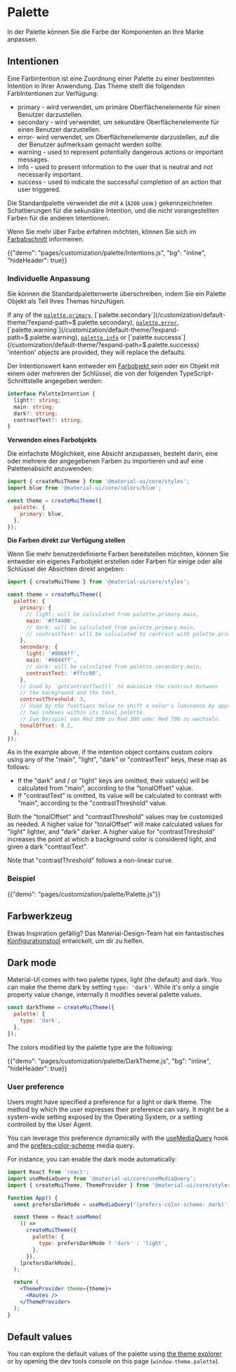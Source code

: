 # Palette

<p class="description">In der Palette können Sie die Farbe der Komponenten an Ihre Marke anpassen.</p>

## Intentionen

Eine Farbintention ist eine Zuordnung einer Palette zu einer bestimmten Intention in Ihrer Anwendung. Das Theme stellt die folgenden FarbIntentionen zur Verfügung:

- primary - wird verwendet, um primäre Oberflächenelemente für einen Benutzer darzustellen.
- secondary - wird verwendet, um sekundäre Oberflächenelemente für einen Benutzer darzustellen.
- error- wird verwendet, um Oberflächenelemente darzustellen, auf die der Benutzer aufmerksam gemacht werden sollte.
- warning - used to represent potentially dangerous actions or important messages.
- info - used to present information to the user that is neutral and not necessarily important.
- success - used to indicate the successful completion of an action that user triggered.

Die Standardpalette verwendet die mit `A` (`A200` usw.) gekennzeichneten Schattierungen für die sekundäre Intention, und die nicht vorangestellten Farben für die anderen Intentionen.

Wenn Sie mehr über Farbe erfahren möchten, können Sie sich im [Farbabschnitt](/customization/color/) informeiren.

{{"demo": "pages/customization/palette/Intentions.js", "bg": "inline", "hideHeader": true}}

### Individuelle Anpassung

Sie können die Standardpalettenwerte überschreiben, indem Sie ein Palette Objekt als Teil Ihres Themas hinzufügen.

If any of the [`palette.primary`](/customization/default-theme/?expand-path=$.palette.primary), [`palette.secondary`](/customization/default-theme/?expand-path=$.palette.secondary), [`palette.error`](/customization/default-theme/?expand-path=$.palette.error), [`palette.warning`](/customization/default-theme/?expand-path=$.palette.warning), [`palette.info`](/customization/default-theme/?expand-path=$.palette.info) or [`palette.successs`](/customization/default-theme/?expand-path=$.palette.successs) 'intention' objects are provided, they will replace the defaults.

Der Intentionswert kann entweder ein [ Farbobjekt ](/customization/color/) sein oder ein Objekt mit einem oder mehreren der Schlüssel, die von der folgenden TypeScript-Schnittstelle angegeben werden:

```ts
interface PaletteIntention {
  light?: string;
  main: string;
  dark?: string;
  contrastText?: string;
}
```

**Verwenden eines Farbobjekts**

Die einfachste Möglichkeit, eine Absicht anzupassen, besteht darin, eine oder mehrere der angegebenen Farben zu importieren und auf eine Palettenabsicht anzuwenden:

```js
import { createMuiTheme } from '@material-ui/core/styles';
import blue from '@material-ui/core/colors/blue';

const theme = createMuiTheme({
  palette: {
    primary: blue,
  },
});
```

**Die Farben direkt zur Verfügung stellen**

Wenn Sie mehr benutzerdefinierte Farben bereitstellen möchten, können Sie entweder ein eigenes Farbobjekt erstellen oder Farben für einige oder alle Schlüssel der Absichten direkt angeben:

```js
import { createMuiTheme } from '@material-ui/core/styles';

const theme = createMuiTheme({
  palette: {
    primary: {
      // light: will be calculated from palette.primary.main,
      main: '#ff4400',
      // dark: will be calculated from palette.primary.main,
      // contrastText: will be calculated to contrast with palette.primary.main
    },
    secondary: {
      light: '#0066ff',
      main: '#0044ff',
      // dark: will be calculated from palette.secondary.main,
      contrastText: '#ffcc00',
    },
    // Used by `getContrastText()` to maximize the contrast between
    // the background and the text.
    contrastThreshold: 3,
    // Used by the functions below to shift a color's luminance by approximately
    // two indexes within its tonal palette.
    // Zum Beispiel von Red 500 zu Red 300 oder Red 700 zu wechseln.
    tonalOffset: 0.2,
  },
});
```

As in the example above, if the intention object contains custom colors using any of the "main", "light", "dark" or "contrastText" keys, these map as follows:

- If the "dark" and / or "light" keys are omitted, their value(s) will be calculated from "main", according to the "tonalOffset" value.
- If "contrastText" is omitted, its value will be calculated to contrast with "main", according to the "contrastThreshold" value.

Both the "tonalOffset" and "contrastThreshold" values may be customized as needed. A higher value for "tonalOffset" will make calculated values for "light" lighter, and "dark" darker. A higher value for "contrastThreshold" increases the point at which a background color is considered light, and given a dark "contrastText".

Note that "contrastThreshold" follows a non-linear curve.

### Beispiel

{{"demo": "pages/customization/palette/Palette.js"}}

## Farbwerkzeug

Etwas Inspiration gefällig? Das Material-Design-Team hat ein fantastisches [Konfigurationstool](/customization/color/#color-tool) entwickelt, um dir zu helfen.

## Dark mode

Material-UI comes with two palette types, light (the default) and dark. You can make the theme dark by setting `type: 'dark'`. While it's only a single property value change, internally it modifies several palette values.

```js
const darkTheme = createMuiTheme({
  palette: {
    type: 'dark',
  },
});
```

The colors modified by the palette type are the following:

{{"demo": "pages/customization/palette/DarkTheme.js", "bg": "inline", "hideHeader": true}}

### User preference

Users might have specified a preference for a light or dark theme. The method by which the user expresses their preference can vary. It might be a system-wide setting exposed by the Operating System, or a setting controlled by the User Agent.

You can leverage this preference dynamically with the [useMediaQuery](/components/use-media-query/) hook and the [prefers-color-scheme](https://developer.mozilla.org/en-US/docs/Web/CSS/@media/prefers-color-scheme) media query.

For instance, you can enable the dark mode automatically:

```jsx
import React from 'react';
import useMediaQuery from '@material-ui/core/useMediaQuery';
import { createMuiTheme, ThemeProvider } from '@material-ui/core/styles';

function App() {
  const prefersDarkMode = useMediaQuery('(prefers-color-scheme: dark)');

  const theme = React.useMemo(
    () =>
      createMuiTheme({
        palette: {
          type: prefersDarkMode ? 'dark' : 'light',
        },
      }),
    [prefersDarkMode],
  );

  return (
    <ThemeProvider theme={theme}>
      <Routes />
    </ThemeProvider>
  );
}
```

## Default values

You can explore the default values of the palette using [the theme explorer](/customization/default-theme/?expand-path=$.palette) or by opening the dev tools console on this page (`window.theme.palette`).